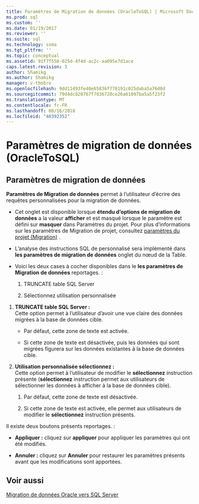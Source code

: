 ```yaml
---
title: Paramètres de Migration de données (OracleToSQL) | Microsoft Docs
ms.prod: sql
ms.custom: ''
ms.date: 01/19/2017
ms.reviewer: ''
ms.suite: sql
ms.technology: ssma
ms.tgt_pltfrm: ''
ms.topic: conceptual
ms.assetid: 91f7f558-025d-4f4d-ac2c-aa095e7d1ace
caps.latest.revision: 3
author: Shamikg
ms.author: Shamikg
manager: v-thobro
ms.openlocfilehash: 9dd11d93fe40e65836f778191c025daba5a76d0d
ms.sourcegitcommit: 79d4dc820767f7836720ce26a61097ba5a5f23f2
ms.translationtype: MT
ms.contentlocale: fr-FR
ms.lasthandoff: 08/16/2018
ms.locfileid: "40392352"
---
```

# <a name="data-migration-settings-oracletosql"></a>Paramètres de migration de données (OracleToSQL)
  
## <a name="data-migration-settings"></a>Paramètres de migration de données  
**Paramètres de Migration de données** permet à l’utilisateur d’écrire des requêtes personnalisées pour la migration de données.  
  
-   Cet onglet est disponible lorsque **étendu d’options de migration de données** a la valeur **afficher** et est masqué lorsque le paramètre est défini sur **masquer** dans Paramètres du projet. Pour plus d’informations sur les paramètres de Migration de projet, consultez [paramètres du projet (Migration)](http://msdn.microsoft.com/fcd6b988-633b-4b2b-9f36-6368b5e86b60) .  
  
-   L’analyse des instructions SQL de personnalisé sera implémenté dans **les paramètres de migration de données** onglet du nœud de la Table.  
  
-   Voici les deux cases à cocher disponibles dans le **les paramètres de Migration de données** reportages. :  
  
    1.  TRUNCATE table SQL Server  
  
    2.  Sélectionnez utilisation personnalisée  
  
1.  **TRUNCATE table SQL Server :**  
     Cette option permet à l’utilisateur d’avoir une vue claire des données migrées à la base de données cible.  
  
    -   Par défaut, cette zone de texte est activée.  
  
    -   Si cette zone de texte est désactivée, puis les données qui sont migrées figurera sur les données existantes à la base de données cible.  
  
2.  **Utilisation personnalisée sélectionnez :**  
     Cette option permet à l’utilisateur de modifier le **sélectionnez** instruction présente (**sélectionnez** instruction permet aux utilisateurs de sélectionner les données à afficher à la base de données cible).  
  
    1.  Par défaut, cette zone de texte est désactivée.  
  
    2.  Si cette zone de texte est activée, elle permet aux utilisateurs de modifier le **sélectionnez** instruction présents.  
  
Il existe deux boutons présents reportages. :  
  
-   **Appliquer :** cliquez sur **appliquer** pour appliquer les paramètres qui ont été modifiés.  
  
-   **Annuler :** cliquez sur **Annuler** pour restaurer les paramètres présents avant que les modifications sont apportées.  
  
## <a name="see-also"></a>Voir aussi  
[Migration de données Oracle vers SQL Server](migrating-oracle-data-into-sql-server-oracletosql.md)  
  
